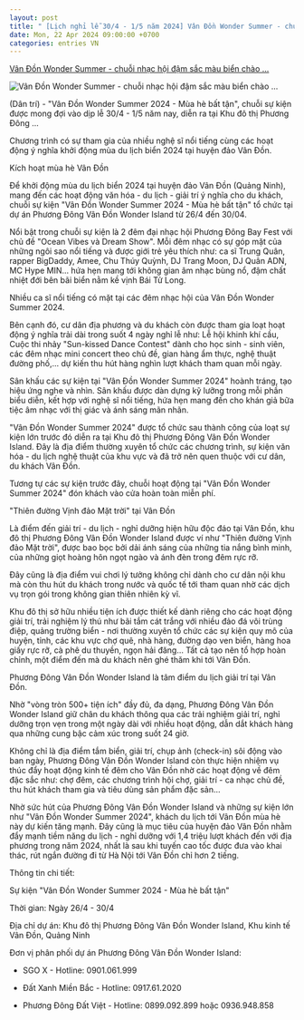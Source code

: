 ```yaml
---
layout: post
title: " [Lịch nghỉ lễ 30/4 - 1/5 năm 2024] Vân Đồn Wonder Summer - chuỗi nhạc hội đậm sắc màu biển chào ..."
date: Mon, 22 Apr 2024 09:00:00 +0700
categories: entries VN
---
```

[Vân Đồn Wonder Summer - chuỗi nhạc hội đậm sắc màu biển chào ...](https://dantri.com.vn/bat-dong-san/van-don-wonder-summer-chuoi-nhac-hoi-dam-sac-mau-bien-chao-he-2024-20240418195644577.htm)

![Vân Đồn Wonder Summer - chuỗi nhạc hội đậm sắc màu biển chào ...](https://cdnphoto.dantri.com.vn/OzEbaeoOooa6us8K8c3KQotjJ1g=/zoom/1200_630/2024/04/18/img8422-crop-1713444892917.jpeg)

(Dân trí) - "Vân Đồn Wonder Summer 2024 - Mùa hè bất tận", chuỗi sự kiện được mong đợi vào dịp lễ 30/4 - 1/5 năm nay, diễn ra tại Khu đô thị Phương Đông ...

Chương trình có sự tham gia của nhiều nghệ sĩ nổi tiếng cùng các hoạt động ý nghĩa khởi động mùa du lịch biển 2024 tại huyện đảo Vân Đồn.

Kích hoạt mùa hè Vân Đồn

Để khởi động mùa du lịch biển 2024 tại huyện đảo Vân Đồn (Quảng Ninh), mang đến các hoạt động văn hóa - du lịch - giải trí ý nghĩa cho du khách, chuỗi sự kiện "Vân Đồn Wonder Summer 2024 - Mùa hè bất tận" tổ chức tại dự án Phương Đông Vân Đồn Wonder Island từ 26/4 đến 30/04.

Nổi bật trong chuỗi sự kiện là 2 đêm đại nhạc hội Phương Đông Bay Fest với chủ đề "Ocean Vibes và Dream Show". Mỗi đêm nhạc có sự góp mặt của những ngôi sao nổi tiếng và được giới trẻ yêu thích như: ca sĩ Trung Quân, rapper BigDaddy, Amee, Chu Thúy Quỳnh, DJ Trang Moon, DJ Quân ADN, MC Hype MIN... hứa hẹn mang tới không gian âm nhạc bùng nổ, đậm chất nhiệt đới bên bãi biển nằm kề vịnh Bái Tử Long.

Nhiều ca sĩ nổi tiếng có mặt tại các đêm nhạc hội của Vân Đồn Wonder Summer 2024.

Bên cạnh đó, cư dân địa phương và du khách còn được tham gia loạt hoạt động ý nghĩa trải dài trong suốt 4 ngày nghỉ lễ như: Lễ hội khinh khí cầu, Cuộc thi nhảy "Sun-kissed Dance Contest" dành cho học sinh - sinh viên, các đêm nhạc mini concert theo chủ đề, gian hàng ẩm thực, nghệ thuật đường phố,... dự kiến thu hút hàng nghìn lượt khách tham quan mỗi ngày.

Sân khấu các sự kiện tại "Vân Đồn Wonder Summer 2024" hoành tráng, tạo hiệu ứng nghe và nhìn. Sân khấu được dàn dựng kỹ lưỡng trong mỗi phần biểu diễn, kết hợp với nghệ sĩ nổi tiếng, hứa hẹn mang đến cho khán giả bữa tiệc âm nhạc với thị giác và ánh sáng mãn nhãn.

"Vân Đồn Wonder Summer 2024" được tổ chức sau thành công của loạt sự kiện lớn trước đó diễn ra tại Khu đô thị Phương Đông Vân Đồn Wonder Island. Đây là địa điểm thường xuyên tổ chức các chương trình, sự kiện văn hóa - du lịch nghệ thuật của khu vực và đã trở nên quen thuộc với cư dân, du khách Vân Đồn.

Tương tự các sự kiện trước đây, chuỗi hoạt động tại "Vân Đồn Wonder Summer 2024" đón khách vào cửa hoàn toàn miễn phí.

"Thiên đường Vịnh đảo Mặt trời" tại Vân Đồn

Là điểm đến giải trí - du lịch - nghỉ dưỡng hiện hữu độc đáo tại Vân Đồn, khu đô thị Phương Đông Vân Đồn Wonder Island được ví như "Thiên đường Vịnh đảo Mặt trời", được bao bọc bởi dải ánh sáng của những tia nắng bình minh, của những giọt hoàng hôn ngọt ngào và ánh đèn trong đêm rực rỡ.

Đây cũng là địa điểm vui chơi lý tưởng không chỉ dành cho cư dân nội khu mà còn thu hút du khách trong nước và quốc tế tới tham quan nhờ các dịch vụ trọn gói trong không gian thiên nhiên kỳ vĩ.

Khu đô thị sở hữu nhiều tiện ích được thiết kế dành riêng cho các hoạt động giải trí, trải nghiệm lý thú như bãi tắm cát trắng với nhiều đảo đá vôi trùng điệp, quảng trường biển - nơi thường xuyên tổ chức các sự kiện quy mô của huyện, tỉnh, các khu vực chợ quê, nhà hàng, đường dạo ven biển, hàng hoa giấy rực rỡ, cà phê du thuyền, ngọn hải đăng... Tất cả tạo nên tổ hợp hoàn chỉnh, một điểm đến mà du khách nên ghé thăm khi tới Vân Đồn.

Phương Đông Vân Đồn Wonder Island là tâm điểm du lịch giải trí tại Vân Đồn.

Nhờ "vòng tròn 500+ tiện ích" đầy đủ, đa dạng, Phương Đông Vân Đồn Wonder Island giữ chân du khách thông qua các trải nghiệm giải trí, nghỉ dưỡng trọn vẹn trong một ngày dài với nhiều hoạt động, dẫn dắt khách hàng qua những cung bậc cảm xúc trong suốt 24 giờ.

Không chỉ là địa điểm tắm biển, giải trí, chụp ảnh (check-in) sôi động vào ban ngày, Phương Đông Vân Đồn Wonder Island còn thực hiện nhiệm vụ thúc đẩy hoạt động kinh tế đêm cho Vân Đồn nhờ các hoạt động về đêm đặc sắc như: chợ đêm, các chương trình hội chợ, giải trí - ca nhạc chủ đề, thu hút khách tham gia và tiêu dùng sản phẩm đặc sản…

Nhờ sức hút của Phương Đông Vân Đồn Wonder Island và những sự kiện lớn như "Vân Đồn Wonder Summer 2024", khách du lịch tới Vân Đồn mùa hè này dự kiến tăng mạnh. Đây cũng là mục tiêu của huyện đảo Vân Đồn nhằm đẩy mạnh tiềm năng du lịch - nghỉ dưỡng với 1,4 triệu lượt khách đến với địa phương trong năm 2024, nhất là sau khi tuyến cao tốc được đưa vào khai thác, rút ngắn đường đi từ Hà Nội tới Vân Đồn chỉ hơn 2 tiếng.

Thông tin chi tiết:

Sự kiện "Vân Đồn Wonder Summer 2024 - Mùa hè bất tận"

Thời gian: Ngày 26/4 - 30/4

Địa chỉ dự án: Khu đô thị Phương Đông Vân Đồn Wonder Island, Khu kinh tế Vân Đồn, Quảng Ninh

Đơn vị phân phối dự án Phương Đông Vân Đồn Wonder Island:

- SGO X - Hotline: 0901.061.999

- Đất Xanh Miền Bắc - Hotline: 0917.61.2020

- Phương Đông Đất Việt - Hotline: 0899.092.899 hoặc 0936.948.858

